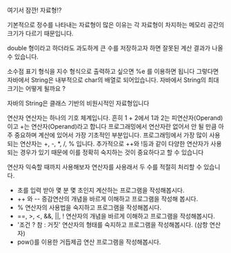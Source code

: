 여기서 잠깐!
자료형!?

기본적으로 정수를 나타내는 자료형이 많은 이유는 각 자료형이 차지하는 메모리 공간의 크기가 다르기 때문입니다.

double 형이라고 하더라도 과도하게 큰 수를 저장하고자 하면 잘못된 계산 결과가 나올 수 있습니다.

소수점 표기 형식을 지수 형식으로 출력하고 싶으면 %e 를 이용하면 됩니다
그렇다면 자바에서 String은 내부적으로 char의 배열로 되어있습니다.
자바에서 String의 최대 크기는 어떻게 될까요 ?

자바의 String은 클래스 기반의 비원시적인 자료형입니다

연산자 
연산자는 하나의 기호 체계입니다. 흔히 1 + 2에서 1과 2는 피연산자(Operand)이고 +는 연산자(Operand)라고 합니다 프로그래밍에서 연산자란 없어서 안 될 만큼 아주 중요하며 계산에 있어서 가장 기초적인 부분입니다. 프로그래밍에서 가장 많이 사용되는 연산자는 +, -, *, /, % 입니다.
추가적으로 ++와 !등과 같이 다양한 연산자가 사용되는 경우가 있기 때문에 이를 정확히 숙지하는 것이 중요하다고 할 수 있습니다

연산자
익숙할 때까지 사용해보자
연산자를 사용래서 두 수를 적절히 처리할 수 있습니다.
- 초를 입력 받아 몇 분 몇 초인지 계산하는 프로그램을 작성해봅시다.
- ++ 와 -- 증감연산의 개념을 바르게 이해하고 프로그램을 작성해 봅시다.
- % 연산자의 사용법을 숙지하고 프로그램을 작성해봅시다.
- ==, >, <, &&, ||, ! 연산자의 개념을 바르게 이해하고 프로그램을 작성해봅시다.
- '조건 ? 참 : 거짓' 연산자의 형태를 숙지하고 프로그램을 작성해봅시다. (삼항 연산자)
- pow()를 이용한 거듭제곱 연산 프로그램을 작성해봅시다.